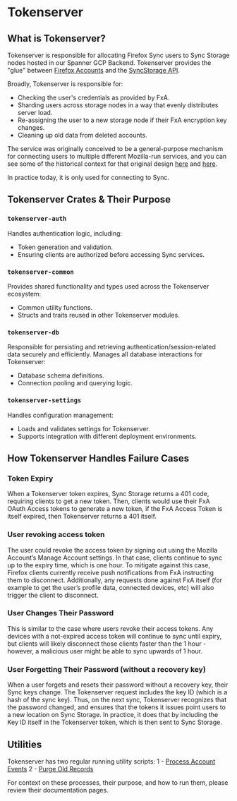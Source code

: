 # Tokenserver

## What is Tokenserver?
Tokenserver is responsible for allocating Firefox Sync users to Sync Storage nodes hosted in our Spanner GCP Backend.
Tokenserver provides the "glue" between [Firefox Accounts](https://github.com/mozilla/fxa/) and the
[SyncStorage API](https://mozilla-services.readthedocs.io/en/latest/storage/apis-1.5.html).

Broadly, Tokenserver is responsible for:

* Checking the user's credentials as provided by FxA.
* Sharding users across storage nodes in a way that evenly distributes server load.
* Re-assigning the user to a new storage node if their FxA encryption key changes.
* Cleaning up old data from deleted accounts.

The service was originally conceived to be a general-purpose mechanism for connecting users
to multiple different Mozilla-run services, and you can see some of the historical context
for that original design [here](https://wiki.mozilla.org/Services/Sagrada/TokenServer)
and [here](https://mozilla-services.readthedocs.io/en/latest/token/index.html).

In practice today, it is only used for connecting to Sync.

## Tokenserver Crates & Their Purpose

### `tokenserver-auth`
Handles authentication logic, including:
- Token generation and validation.
- Ensuring clients are authorized before accessing Sync services.

### `tokenserver-common`
Provides shared functionality and types used across the Tokenserver ecosystem:
- Common utility functions.
- Structs and traits reused in other Tokenserver modules.

### `tokenserver-db`
Responsible for persisting and retrieving authentication/session-related data securely and efficiently.
Manages all database interactions for Tokenserver:
- Database schema definitions.
- Connection pooling and querying logic.

### `tokenserver-settings`
Handles configuration management:
- Loads and validates settings for Tokenserver.
- Supports integration with different deployment environments.

## How Tokenserver Handles Failure Cases

### Token Expiry
When a Tokenserver token expires, Sync Storage returns a 401 code, requiring clients to get a new token. Then, clients would use their FxA OAuth Access tokens to generate a new token, if the FxA Access Token is itself expired, then Tokenserver returns a 401 itself.

### User revoking access token
The user could revoke the access token by signing out using the Mozilla Account’s Manage Account settings. In that case, clients continue to sync up to the expiry time, which is one hour. To mitigate against this case, Firefox clients currently receive push notifications from FxA instructing them to disconnect. Additionally, any requests done against FxA itself (for example to get the user’s profile data, connected devices, etc) will also trigger the client to disconnect.

### User Changes Their Password
This is similar to the case where users revoke their access tokens. Any devices with a not-expired access token will continue to sync until expiry, but clients will likely disconnect those clients faster than the 1 hour - however, a malicious user might be able to sync upwards of 1 hour.

### User Forgetting Their Password (without a recovery key)
When a user forgets and resets their password without a recovery key, their Sync keys change. The Tokenserver request includes the key ID (which is a hash of the sync key). Thus, on the next sync, Tokenserver recognizes that the password changed, and ensures that the tokens it issues point users to a new location on Sync Storage. In practice, it does that by including the Key ID itself in the Tokenserver token, which is then sent to Sync Storage.


## Utilities
Tokenserver has two regular running utility scripts:
1 - [Process Account Events](../tools/process_account_events.md)
2 - [Purge Old Records](../tools/purge_old_records_tokenserver.md)

For context on these processes, their purpose, and how to run them, please review their documentation pages.